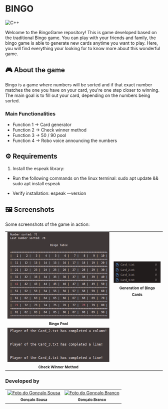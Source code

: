 # BINGO

![C++](https://img.shields.io/badge/C++-00599C?style=for-the-badge&logo=c%2B%2B&logoColor=white)

Welcome to the BingoGame repository! This is game developed based on the traditional Bingo game.
You can play with your friends and family, the bingo game is able to generate new cards anytime you want to play.
Here, you will find everything your looking for to know more about this wonderful game.

## 🎮 About the game

Bingo is a game where numbers will be sorted and if that exact number matches the one you have on your card, you're one step closer to winning. The main goal is to fill out your card, depending on the numbers being sorted.

### Main Functionalities

- Function 1 -> Card generator
- Function 2 -> Check winner method
- Function 3 -> 50 / 90 pool
- Function 4 -> Robo voice announcing the numbers
  
## ⚙️ Requirements

1. Install the espeak library:
- Run the following commands on the linux terminal:
    sudo apt update && 
    sudo apt install espeak

- Verify installation:
    espeak --version


## 🖼️ Screenshots

Some screenshots of the game in action:

<table>
  <tr>
    <td align="center">
      <img src="assets/screenshots/bingoTable.png" width="100%" alt="Captura de Tela 1"/>
      <br />
      <sub><b>Bingo Pool</b></sub>
    </td>
    <td align="center">
      <img src="assets/screenshots/cards.png" width="100%" alt="Captura de Tela 2"/>
      <br />
      <sub><b>Generation of Bingo Cards</b></sub>
    </td>
  </tr>
  <tr>
    <td align="center">
      <img src="assets/screenshots/checkWinner.png" width="100%" alt="Captura de Tela 3"/>
      <br />
      <sub><b>Check Winner Method</b></sub>
    </td>
  </tr>
</table>

### Developed by
<table>
  <tr>
    <td align="center">
      <a href="https://github.com/Sousa1302">
        <img src="https://github.com/Sousa1302.png" width="100px;" alt="Foto do Gonçalo Sousa"/><br />
        <sub><b>Gonçalo Sousa</b></sub>
      </a>
    </td>
    <td align="center">
      <a href="https://github.com/goncalobranco299">
        <img src="https://github.com/goncalobranco299.png" width="100px;" alt="Foto do Gonçalo Branco"/><br />
        <sub><b>Gonçalo Branco</b></sub>
      </a>
    </td>
  </tr>
</table>

